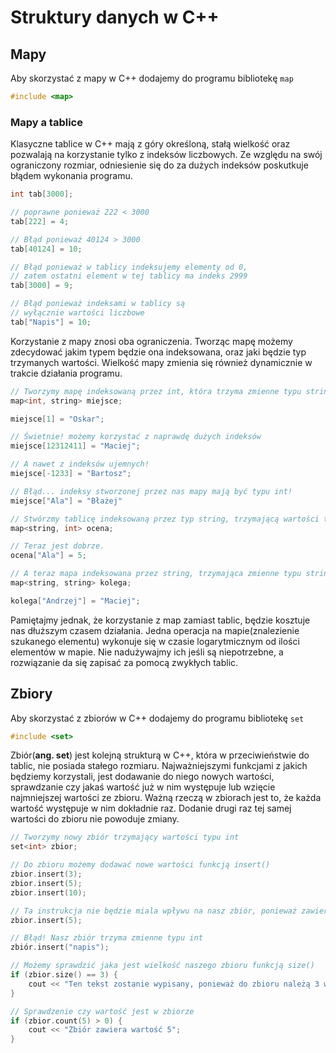 # Struktury danych w C++

## Mapy

Aby skorzystać z mapy w C++ dodajemy do programu bibliotekę `map`

```cpp
#include <map>
```
### Mapy a tablice
Klasyczne tablice w C++ mają z góry określoną, stałą wielkość oraz pozwalają na korzystanie tylko z indeksów liczbowych.
Ze względu na swój ograniczony rozmiar, odniesienie się do za dużych indeksów poskutkuje błądem wykonania programu.

```cpp
int tab[3000];

// poprawne ponieważ 222 < 3000
tab[222] = 4; 

// Błąd ponieważ 40124 > 3000
tab[40124] = 10;

// Błąd ponieważ w tablicy indeksujemy elementy od 0,
// zatem ostatni element w tej tablicy ma indeks 2999
tab[3000] = 9;

// Błąd ponieważ indeksami w tablicy są 
// wyłącznie wartości liczbowe
tab["Napis"] = 10;
```

Korzystanie z mapy znosi oba ograniczenia. Tworząc mapę możemy zdecydować jakim typem będzie ona indeksowana, oraz
jaki będzie typ trzymanych wartości. Wielkość mapy zmienia się również dynamicznie w trakcie działania programu.

```cpp
// Tworzymy mapę indeksowaną przez int, która trzyma zmienne typu string
map<int, string> miejsce;

miejsce[1] = "Oskar";

// Świetnie! możemy korzystać z naprawdę dużych indeksów
miejsce[12312411] = "Maciej";

// A nawet z indeksów ujemnych! 
miejsce[-1233] = "Bartosz";

// Błąd... indeksy stworzonej przez nas mapy mają być typu int!
miejsce["Ala"] = "Błażej"

// Stwórzmy tablicę indeksowaną przez typ string, trzymającą wartości typu int
map<string, int> ocena;

// Teraz jest dobrze.
ocena["Ala"] = 5;

// A teraz mapa indeksowana przez string, trzymająca zmienne typu string
map<string, string> kolega;

kolega["Andrzej"] = "Maciej";
```

Pamiętajmy jednak, że korzystanie z map zamiast tablic, będzie kosztuje nas dłuższym czasem działania. Jedna operacja na mapie(znalezienie szukanego elementu) wykonuje się w czasie logarytmicznym od ilości elementów w mapie. 
Nie nadużywajmy ich jeśli są niepotrzebne, a rozwiązanie da się zapisać za pomocą zwykłych tablic.

## Zbiory

Aby skorzystać z zbiorów w C++ dodajemy do programu bibliotekę `set`

```cpp
#include <set>
```

Zbiór(**ang. set**) jest kolejną strukturą w C++, która w przeciwieństwie do tablic, nie posiada stałego rozmiaru.
Najważniejszymi funkcjami z jakich będziemy korzystali, jest dodawanie do niego nowych wartości, sprawdzanie czy jakaś wartość już w nim występuje lub wzięcie najmniejszej wartości ze zbioru.
Ważną rzeczą w zbiorach jest to, że każda wartość występuje w nim dokładnie raz. Dodanie drugi raz tej samej wartości do zbioru nie powoduje zmiany.


```cpp
// Tworzymy nowy zbiór trzymający wartości typu int
set<int> zbior;

// Do zbioru możemy dodawać nowe wartości funkcją insert()
zbior.insert(3);
zbior.insert(5);
zbior.insert(10);

// Ta instrukcja nie będzie miala wpływu na nasz zbiór, ponieważ zawiera on już wartość 5
zbior.insert(5);

// Błąd! Nasz zbiór trzyma zmienne typu int
zbiór.insert("napis");

// Możemy sprawdzić jaka jest wielkość naszego zbioru funkcją size()
if (zbior.size() == 3) {
    cout << "Ten tekst zostanie wypisany, ponieważ do zbioru należą 3 wartości: 3, 5, 10";
}

// Sprawdzenie czy wartość jest w zbiorze
if (zbior.count(5) > 0) {
    cout << "Zbiór zawiera wartość 5";
}

```